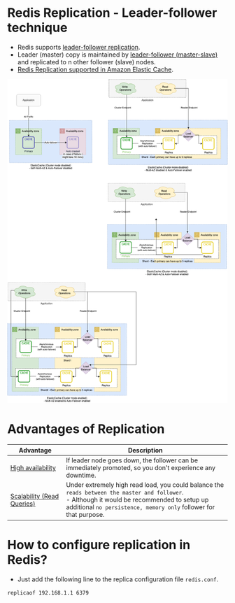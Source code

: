 # Redis Replication - Leader-follower technique
- Redis supports [leader-follower replication](https://redis.io/docs/manual/replication/).
- Leader (master) copy is maintained by [leader-follower (master-slave)](../../Glossaries/Consistency&Replication/Replication.md) and replicated to n other follower (slave) nodes.
- [Redis Replication supported in Amazon Elastic Cache](../../../11_AWSServices/6_DatabaseServices/AmazonElasticCache/Readme.md).

![img.png](../../../11_AWSServices/6_DatabaseServices/AmazonElasticCache/assets/ElasticCache-Multi-AZ.drawio.png)

# Advantages of Replication

| Advantage                                                                        | Description                                                                                                                                                                                                           |
|----------------------------------------------------------------------------------|-----------------------------------------------------------------------------------------------------------------------------------------------------------------------------------------------------------------------|
| [High availability](../../../0_SystemGlossaries/Reliability/HighAvailability.md) | If leader node goes down, the follower can be immediately promoted, so you don't experience any downtime.                                                                                                             |
| [Scalability (Read Queries)](../../Glossaries/ScalabilityDB.md)                  | Under extremely high read load, you could balance the `reads between the master and follower`.<br/>- Although it would be recommended to setup up additional `no persistence, memory only` follower for that purpose. |

# How to configure replication in Redis?
- Just add the following line to the replica configuration file `redis.conf`.

```
replicaof 192.168.1.1 6379
```

